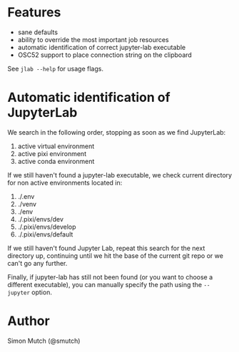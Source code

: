 # Features

- sane defaults
- ability to override the most important job resources
- automatic identification of correct jupyter-lab executable
- OSC52 support to place connection string on the clipboard

See `jlab --help` for usage flags.


# Automatic identification of JupyterLab

We search in the following order, stopping as soon as we find JupyterLab:

1. active virtual environment
2. active pixi environment
3. active conda environment

If we still haven't found a jupyter-lab executable, we check current directory
for non active environments located in:

1. ./.env
2. ./venv
3. ./env
4. ./.pixi/envs/dev
5. ./.pixi/envs/develop
6. ./.pixi/envs/default

If we still haven't found Jupyter Lab, repeat this search for the next
directory up, continuing until we hit the base of the current git repo or we
can't go any further.

Finally, if jupyter-lab has still not been found (or you want to choose a
different executable), you can manually specify the path using the `--jupyter`
option.

# Author

Simon Mutch (@smutch)
